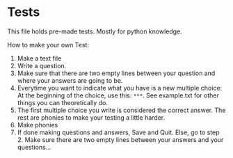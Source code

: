 Tests
=====
This file holds pre-made tests. Mostly for python knowledge.


How to make your own Test:

1. Make a text file
2. Write a question.
3. Make sure that there are two empty lines between your question and where your answers are going to be.
4. Everytime you want to indicate what you have is a new multiple choice: At the beginning of the choice, use this: `***`. See example.txt for other things you can theoretically do.
5. The first multiple choice you write is considered the correct answer. The rest are phonies to make your testing a little harder.
6. Make phonies
7. If done making questions and answers, Save and Quit. Else, go to step 2. Make sure there are two empty lines between your answers and your questions...
